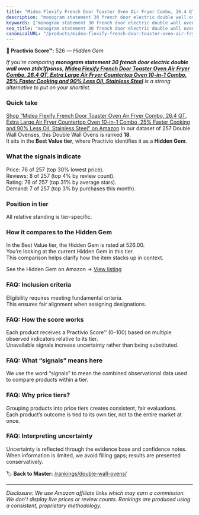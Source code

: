 ```yaml
---
title: "Midea Flexify French Door Toaster Oven Air Fryer Combo, 26.4 QT, Extra Large Air Fryer Countertop Oven 10-in-1 Combo, 25% Faster Cooking and 90% Less Oil, Stainless Steel"
description: "monogram statement 30 french door electric double wall oven ztdx1fpsnss: Data-driven within Best Value ranking using the Practivio Score™. Positioned by qualit…"
keywords: ["monogram statement 30 french door electric double wall oven ztdx1fpsnss"]
seo_title: "monogram statement 30 french door electric double wall oven ztdx1fpsnss — Hidden Gem Best Value (2025)"
canonicalURL: "/products/midea-flexify-french-door-toaster-oven-air-fryer-combo-264-qt-extra-large-air-fryer-countertop-oven-10-in-1-combo-25-faster-cooking-and-90-less-oil-stainless-steel-B0D1BGLW25/"
---
```


**💎 Practivio Score™:** 526 — _Hidden Gem_


*If you're comparing **monogram statement 30 french door electric double wall oven ztdx1fpsnss**, **[Midea Flexify French Door Toaster Oven Air Fryer Combo, 26.4 QT, Extra Large Air Fryer Countertop Oven 10-in-1 Combo, 25% Faster Cooking and 90% Less Oil, Stainless Steel](https://www.amazon.com/dp/B0D1BGLW25?tag=practivio-20)** is a strong alternative to put on your shortlist.*
### Quick take
[Shop “Midea Flexify French Door Toaster Oven Air Fryer Combo, 26.4 QT, Extra Large Air Fryer Countertop Oven 10-in-1 Combo, 25% Faster Cooking and 90% Less Oil, Stainless Steel” on Amazon](https://www.amazon.com/dp/B0D1BGLW25?tag=practivio-20)
In our dataset of 257 Double Wall Ovenses, this Double Wall Ovens is ranked **18**.  
It sits in the **Best Value tier**, where Practivio identifies it as a **Hidden Gem**.

### What the signals indicate
Price: 76 of 257 (top 30% lowest price).  
Reviews: 8 of 257 (top 4% by review count).  
Rating: 78 of 257 (top 31% by average stars).  
Demand: 7 of 257 (top 3% by purchases this month).

### Position in tier
All relative standing is tier-specific.

### How it compares to the Hidden Gem
In the Best Value tier, the Hidden Gem is rated at 526.00.  
You’re looking at the current Hidden Gem in this tier.  
This comparison helps clarify how the item stacks up in context.  

See the Hidden Gem on Amazon → [View listing](https://www.amazon.com/dp/B0D1BGLW25?tag=practivio-20)

### FAQ: Inclusion criteria
Eligibility requires meeting fundamental criteria.  
This ensures fair alignment when assigning designations.

### FAQ: How the score works
Each product receives a Practivio Score™ (0–100) based on multiple observed indicators relative to its tier.  
Unavailable signals increase uncertainty rather than being substituted.

### FAQ: What “signals” means here
We use the word “signals” to mean the combined observational data used to compare products within a tier.

### FAQ: Why price tiers?
Grouping products into price tiers creates consistent, fair evaluations.  
Each product’s outcome is tied to its own tier, not to the entire market at once.

### FAQ: Interpreting uncertainty
Uncertainty is reflected through the evidence base and confidence notes.  
When information is limited, we avoid filling gaps; results are presented conservatively.


🏷️ **Back to Master:** [/rankings/double-wall-ovens/](/rankings/double-wall-ovens/)

---
_Disclosure: We use Amazon affiliate links which may earn a commission. We don’t display live prices or review counts. Rankings are produced using a consistent, proprietary methodology._
